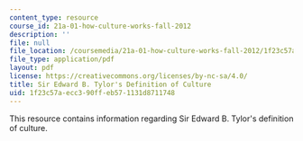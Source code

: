 ```yaml
---
content_type: resource
course_id: 21a-01-how-culture-works-fall-2012
description: ''
file: null
file_location: /coursemedia/21a-01-how-culture-works-fall-2012/1f23c57aecc390ffeb571131d8711748_MIT21A_01F12_Sir_Edwrd_cul.pdf
file_type: application/pdf
layout: pdf
license: https://creativecommons.org/licenses/by-nc-sa/4.0/
title: Sir Edward B. Tylor's Definition of Culture
uid: 1f23c57a-ecc3-90ff-eb57-1131d8711748
---
```

This resource contains information regarding Sir Edward B. Tylor's definition of culture.